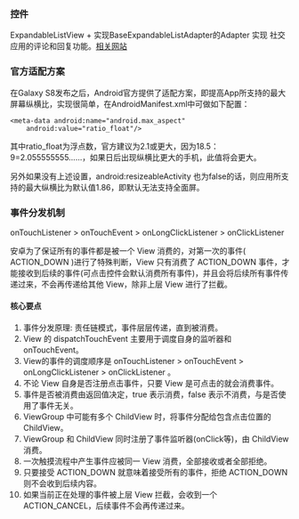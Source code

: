 ### 控件

ExpandableListView + 实现BaseExpandableListAdapter的Adapter 实现 社交应用的评论和回复功能。[相关网站](https://www.jianshu.com/p/eda8d09c9d7a)


### 官方适配方案
在Galaxy S8发布之后，Android官方提供了适配方案，即提高App所支持的最大屏幕纵横比，实现很简单，在AndroidManifest.xml中可做如下配置：

```
<meta-data android:name="android.max_aspect"
    android:value="ratio_float"/>
```

其中ratio_float为浮点数，官方建议为2.1或更大，因为18.5：9=2.055555555……，如果日后出现纵横比更大的手机，此值将会更大。

另外如果没有上述设置，android:resizeableActivity 也为false的话，则应用所支持的最大纵横比为默认值1.86，即默认无法支持全面屏。


### 事件分发机制

 onTouchListener > onTouchEvent > onLongClickListener > onClickListener
 
 安卓为了保证所有的事件都是被一个 View 消费的，对第一次的事件( ACTION_DOWN )进行了特殊判断，View 只有消费了 ACTION_DOWN 事件，才能接收到后续的事件(可点击控件会默认消费所有事件)，并且会将后续所有事件传递过来，不会再传递给其他 View，除非上层 View 进行了拦截。

#### 核心要点
1. 事件分发原理: 责任链模式，事件层层传递，直到被消费。
2. View 的 dispatchTouchEvent 主要用于调度自身的监听器和 onTouchEvent。
3. View的事件的调度顺序是 onTouchListener > onTouchEvent > onLongClickListener > onClickListener 。
4. 不论 View 自身是否注册点击事件，只要 View 是可点击的就会消费事件。
5. 事件是否被消费由返回值决定，true 表示消费，false 表示不消费，与是否使用了事件无关。
6. ViewGroup 中可能有多个 ChildView 时，将事件分配给包含点击位置的 ChildView。
7. ViewGroup 和 ChildView 同时注册了事件监听器(onClick等)，由 ChildView 消费。
8. 一次触摸流程中产生事件应被同一 View 消费，全部接收或者全部拒绝。
9. 只要接受 ACTION_DOWN 就意味着接受所有的事件，拒绝 ACTION_DOWN 则不会收到后续内容。
10. 如果当前正在处理的事件被上层 View 拦截，会收到一个 ACTION_CANCEL，后续事件不会再传递过来。


